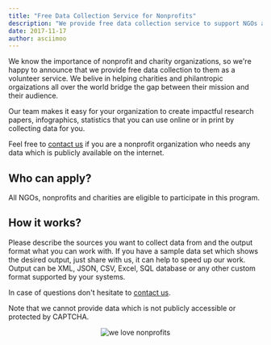```yaml
---
title: "Free Data Collection Service for Nonprofits"
description: "We provide free data collection service to support NGOs and nonprofits"
date: 2017-11-17
author: asciimoo
---
```


We know the importance of nonprofit and charity organizations, so we're happy to announce that we provide free data collection to them as a volunteer service.
We belive in helping charities and philantropic orgaizations all over the world bridge the gap between their mission and their audience.

Our team makes it easy for your organization to create impactful research papers, infographics, statistics that you can use online or in print by collecting data for you.

Feel free to [contact us](/contact/) if you are a nonprofit organization who needs any data which is publicly available on the internet.


## Who can apply?

All NGOs, nonprofits and charities are eligible to participate in this program.


## How it works?

Please describe the sources you want to collect data from and the output format what you can work with. If you have a sample data set which shows the desired output, just share with us, it can help to speed up our work.
Output can be XML, JSON, CSV, Excel, SQL database or any other custom format supported by your systems.

In case of questions don't hesitate to [contact us](/contact/).

Note that we cannot provide data which is not publicly accessible or protected by CAPTCHA.

<div style="text-align:center"><img alt="we love nonprofits" src="/nonprofit.png" /></div>
